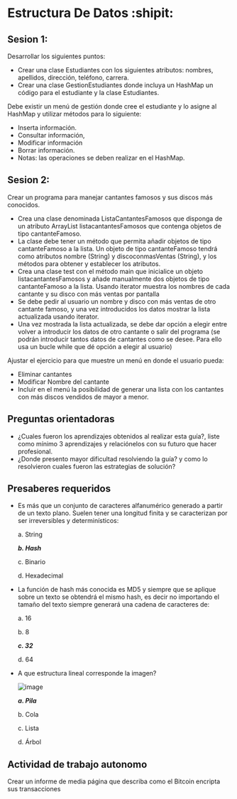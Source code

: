 # Estructura De Datos :shipit:

## Sesion 1:

Desarrollar los siguientes puntos:

- Crear una clase Estudiantes con los siguientes atributos: nombres, apellidos, dirección, teléfono, carrera.
- Crear una clase GestionEstudiantes donde incluya un HashMap un código para el estudiante y la clase Estudiantes.

Debe existir un menú de gestión donde cree el estudiante y lo asigne al HashMap y utilizar métodos para lo siguiente:

- Inserta información.
- Consultar información,
- Modificar información
- Borrar información.
- Notas: las operaciones se deben realizar en el HashMap.


## Sesion 2:

Crear un programa para manejar cantantes famosos y sus discos más conocidos.

- Crea una clase denominada ListaCantantesFamosos que disponga de un atributo ArrayList listacantantesFamosos que contenga objetos de tipo cantanteFamoso.
- La clase debe tener un método que permita añadir objetos de tipo cantanteFamoso a la lista. Un objeto de tipo cantanteFamoso tendrá como atributos nombre (String) y discoconmasVentas (String), y los métodos para obtener y establecer los atributos.
- Crea una clase test con el método main que inicialice un objeto listacantantesFamosos y añade manualmente dos objetos de tipo cantanteFamoso a la lista. Usando iterator muestra los nombres de cada cantante y su disco con más ventas por pantalla
- Se debe pedir al usuario un nombre y disco con más ventas de otro cantante famoso, y una vez introducidos los datos mostrar la lista actualizada usando iterator.
- Una vez mostrada la lista actualizada, se debe dar opción a elegir entre volver a introducir los datos de otro cantante o salir del programa (se podrán introducir tantos datos de cantantes como se desee. Para ello usa un bucle while que dé opción a elegir al usuario)

Ajustar el ejercicio para que muestre un menú en donde el usuario pueda:
- Eliminar cantantes
- Modificar Nombre del cantante
- Incluir en el menú la posibilidad de generar una lista con los cantantes con más discos vendidos de mayor a menor.


## Preguntas orientadoras 

- ¿Cuales fueron los aprendizajes obtenidos al realizar esta guía?, liste como mínimo 3 aprendizajes y relaciónelos con su futuro que hacer profesional.
- ¿Donde presento mayor dificultad resolviendo la guía? y como lo resolvieron cuales fueron las estrategias de solución?

## Presaberes requeridos

- Es más que un conjunto de caracteres alfanumérico generado a partir de un texto plano. Suelen tener una longitud finita y se caracterizan por ser irreversibles y determinísticos:

  a. String

  _**b. Hash**_

  c. Binario

  d. Hexadecimal

- La función de hash más conocida es MD5 y siempre que se aplique sobre un texto se obtendrá el mismo hash, es decir no importando el tamaño del texto siempre generará una cadena de caracteres de:
  
  a. 16
  
  b. 8
  
  _**c. 32**_
  
  d. 64

- A que estructura lineal corresponde la imagen?

  ![image](https://github.com/AlanVasquezAriza/EstructuraDeDatos/assets/124604196/dd94efae-b7a0-4da8-b973-45b57ed2a5cf)

  _**a. Pila**_

  b. Cola

  c. Lista

  d. Árbol
  


## Actividad de trabajo autonomo

Crear un informe de media página que describa como el Bitcoin encripta sus transacciones
